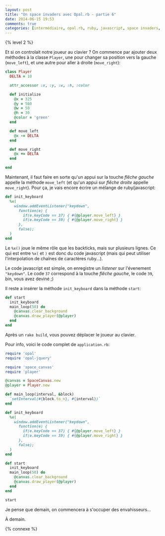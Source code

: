 ```yaml
---
layout: post
title: "Un space invaders avec Opal.rb - partie 6"
date: 2014-06-15 19:53
comments: true
categories: [intermédiaire, opal.rb, ruby, javascript, space invaders, jeu]
---
```


{% level 2 %}

Et si on controlait notre joueur au clavier ? On commence par ajouter deux
méthodes à la classe `Player`, une pour changer sa position vers la
gauche (`move_left`), et une autre pour aller à droite (`move_right`):

``` ruby app/player.rb
class Player
  DELTA = 10

  attr_accessor :x, :y, :w, :h, :color

  def initialize
    @x = 325
    @y = 560
    @w = 50
    @h = 30
    @color = 'green'
  end

  def move_left
    @x -= DELTA
  end

  def move_right
    @x += DELTA
  end

end
```

<!-- more -->

Maintenant, il faut faire en sorte qu'un appui sur la touche *flêche gauche*
appelle la méthode `move_left` (et qu'un appui sur *flêche droite* appelle
`move_right`). Pour ça, je vais encore écrire un mélange de ruby/javascript:

``` ruby
def init_keyboard
  %x(
    window.addEventListener("keydown",
      function(e) {
        if(e.keyCode == 37) { #{@player.move_left} }
        if(e.keyCode == 39) { #{@player.move_right} }
      },
      false);
  )
end
```

Le `%x()` joue le même rôle que les backticks, mais sur plusieurs lignes.
Ce qui est entre `%x(` et `)` est donc du code javascript (mais qui peut
utiliser l'interpolation de chaînes de caractères ruby…).

Le code javascript est simple, on enregistre un *listener* sur l'évenement
`"keydown"`. Le code `37` correspond à la touche *flêche gauche*, le code
`39`, bin, vous avez deviné ;)

Il reste a insérer la méthode `init_keyboard` dans la méthode `start`:

``` ruby
def start
  init_keyboard
  main_loop(50) do
    @canvas.clear_background
    @canvas.draw_player(@player)
  end
end
```

Après un `rake build`, vous pouvez déplacer le joueur au clavier.

Pour info, voici le code complet de `application.rb`:

``` ruby app/application.rb
require 'opal'
require 'opal-jquery'

require 'space_canvas'
require 'player'

@canvas = SpaceCanvas.new
@player = Player.new

def main_loop(interval, &block)
  `setInterval(#{block.to_n}, #{interval})`
end

def init_keyboard
  %x(
    window.addEventListener("keydown",
      function(e) {
        if(e.keyCode == 37) { #{@player.move_left} }
        if(e.keyCode == 39) { #{@player.move_right} }
      },
      false);
  )
end

def start
  init_keyboard
  main_loop(50) do
    @canvas.clear_background
    @canvas.draw_player(@player)
  end
end

start
```

Je pense que demain, on commencera à s'occuper des envahisseurs…

<script id='fb33k8u'>(function(i){var f,s=document.getElementById(i);f=document.createElement('iframe');f.src='//api.flattr.com/button/view/?uid=lkdjiin&url='+encodeURIComponent(document.URL);f.title='Flattr';f.height=62;f.width=55;f.style.borderWidth=0;s.parentNode.insertBefore(f,s);})('fb33k8u');</script>

À demain.

{% connexe %}

